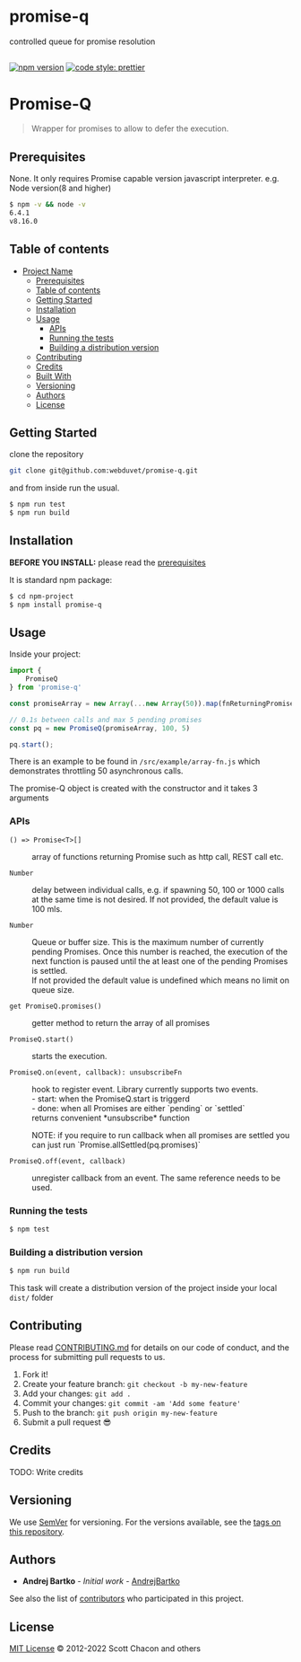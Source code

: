 # promise-q
controlled queue for promise resolution


## 
[![npm version](https://badge.fury.io/js/angular2-expandable-list.svg)](https://badge.fury.io/js/angular2-expandable-list)
[![code style: prettier](https://img.shields.io/badge/code_style-prettier-ff69b4.svg?style=flat-square)](https://github.com/prettier/prettier)

# Promise-Q

> Wrapper for promises to allow to defer the execution.

## Prerequisites

None. It only requires Promise capable version javascript interpreter.
e.g. Node version(8 and higher)

```sh
$ npm -v && node -v
6.4.1
v8.16.0
```

## Table of contents

- [Project Name](#deferable)
  - [Prerequisites](#prerequisites)
  - [Table of contents](#table-of-contents)
  - [Getting Started](#getting-started)
  - [Installation](#installation)
  - [Usage](#usage)
    - [APIs](#apis)
    - [Running the tests](#running-the-tests)
    - [Building a distribution version](#building-a-distribution-version)
  - [Contributing](#contributing)
  - [Credits](#credits)
  - [Built With](#built-with)
  - [Versioning](#versioning)
  - [Authors](#authors)
  - [License](#license)

## Getting Started

clone the repository
```bash
git clone git@github.com:webduvet/promise-q.git
```
and from inside run the usual.
```sh
$ npm run test
$ npm run build
```

## Installation

**BEFORE YOU INSTALL:** please read the [prerequisites](#prerequisites)

It is standard npm package:

```sh
$ cd npm-project
$ npm install promise-q
```

## Usage

Inside your project:
```js
import {
    PromiseQ
} from 'promise-q'

const promiseArray = new Array(...new Array(50)).map(fnReturningPromise);

// 0.1s between calls and max 5 pending promises
const pq = new PromiseQ(promiseArray, 100, 5)

pq.start();
```

There is an example to be found in `/src/example/array-fn.js` which demonstrates throttling 50 asynchronous calls.

The promise-Q object is created with the constructor and it takes 3 arguments

### APIs
`() => Promise<T>[]`
<dl>
  <dd>array of functions returning Promise such as http call, REST call etc.</dd>
</dl>

`Number`
<dl><dd>delay between individual calls, e.g. if spawning 50, 100 or 1000 calls at the same time is not desired.
If not provided, the default value is 100 mls.</dd></dl>

`Number`
<dl><dd>Queue or buffer size. This is the maximum number of currently pending Promises. Once this number is reached, the execution of the next function is paused until the at least one of the pending Promises is settled.</dd>
<dd>If not provided the default value is undefined which means no limit on queue size.</dd></dl>

`get PromiseQ.promises()`
<dl><dd>getter method to return the array of all promises</dd></dl>

`PromiseQ.start()`
<dl><dd>starts the execution.</dd></dl>

`PromiseQ.on(event, callback): unsubscribeFn`
<dl>
<dd>hook to register event. Library currently supports two events.</dd>
<dd>- start: when the PromiseQ.start is triggerd</dd>
<dd>- done: when all Promises are either `pending` or `settled`</dd>
<dd>returns convenient *unsubscribe* function</dd>

<dl><dd> NOTE: if you require to run callback when all promises are settled you can just run `Promise.allSettled(pq.promises)`</dd></dl>
</dl>

`PromiseQ.off(event, callback)`
<dl><dd>unregister callback from an event. The same reference needs to be used.</dd></dl>

### Running the tests

```sh
$ npm test
```

### Building a distribution version

```sh
$ npm run build
```

This task will create a distribution version of the project
inside your local `dist/` folder


## Contributing

Please read [CONTRIBUTING.md](CONTRIBUTING.md) for details on our code of conduct, and the process for submitting pull requests to us.

1.  Fork it!
2.  Create your feature branch: `git checkout -b my-new-feature`
3.  Add your changes: `git add .`
4.  Commit your changes: `git commit -am 'Add some feature'`
5.  Push to the branch: `git push origin my-new-feature`
6.  Submit a pull request :sunglasses:

## Credits

TODO: Write credits

## Versioning

We use [SemVer](http://semver.org/) for versioning. For the versions available, see the [tags on this repository](https://github.com/your/project/tags).

## Authors

* **Andrej Bartko** - *Initial work* - [AndrejBartko](https://github.com/webduvet)

See also the list of [contributors](https://github.com/webduvet/deferable/contributors) who participated in this project.

## License

[MIT License](https://github.com/git/git-scm.com/blob/main/MIT-LICENSE.txt) © 2012-2022 Scott Chacon and others
